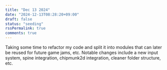 ```yaml
---
title: "Dec 13 2024"
date: "2024-12-13T08:28:20+09:00"
draft: false
status: "seeding"
rssPermalink: true
comments: true
---
```

Taking some time to refactor my code and split it into modules that can later be reused for future game jams, etc. Notable changes include a new input system, spine integration, chipmunk2d integration, cleaner folder structure, etc.